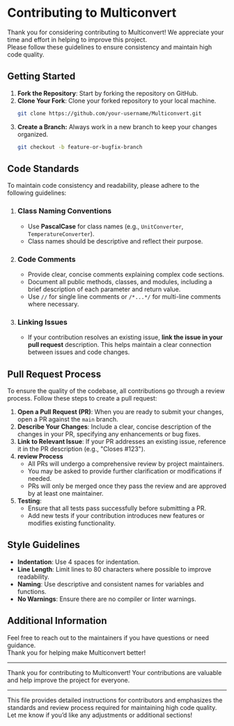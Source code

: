 # Contributing to Multiconvert

Thank you for considering contributing to Multiconvert! We appreciate your time and effort in helping to improve this project.  
Please follow these guidelines to ensure consistency and maintain high code quality.

## Getting Started

1. **Fork the Repository**: Start by forking the repository on GitHub.
2. **Clone Your Fork**: Clone your forked repository to your local machine.
   ```bash
   git clone https://github.com/your-username/Multiconvert.git
   ```
3. **Create a Branch:** Always work in a new branch to keep your changes organized.
   ```bash
   git checkout -b feature-or-bugfix-branch
    ```
## Code Standards
To maintain code consistency and readability, please adhere to the following guidelines:

1. ### Class Naming Conventions
   - Use **PascalCase** for class names (e.g., `UnitConverter`, `TemperatureConverter`).
   - Class names should be descriptive and reflect their purpose.

2. ### Code Comments
   - Provide clear, concise comments explaining complex code sections.
   - Document all public methods, classes, and modules, including a brief description of each parameter and return value.
   - Use `//` for single line comments or `/*...*/` for multi-line comments where necessary.

3. ### Linking Issues
   - If your contribution resolves an existing issue, **link the issue in your pull request** description.
   This helps maintain a clear connection between issues and code changes.

## Pull Request Process
To ensure the quality of the codebase, all contributions go through a review process. Follow these steps to create a pull request:

1. **Open a Pull Request (PR)**: When you are ready to submit your changes, open a PR against the `main` branch.
2. **Describe Your Changes**: Include a clear, concise description of the changes in your PR, specifying any enhancements or bug fixes.
3. **Link to Relevant Issue**: If your PR addresses an existing issue, reference it in the PR description (e.g., "Closes #123").
4. **review Process**
   - All PRs will undergo a comprehensive review by project maintainers.
   - You may be asked to provide further clarification or modifications if needed.
   - PRs will only be merged once they pass the review and are approved by at least one maintainer.
5. **Testing**:
   - Ensure that all tests pass successfully before submitting a PR.
   - Add new tests if your contribution introduces new features or modifies existing functionality.

## Style Guidelines
- **Indentation**: Use 4 spaces for indentation.
- **Line Length**: Limit lines to 80 characters where possible to improve readability.
- **Naming**: Use descriptive and consistent names for variables and functions.
- **No Warnings**: Ensure there are no compiler or linter warnings.

## Additional Information
Feel free to reach out to the maintainers if you have questions or need guidance.  
Thank you for helping make Multiconvert better!
- - -
Thank you for contributing to Multiconvert! Your contributions are valuable and help improve the project for everyone.
- - -
This file provides detailed instructions for contributors and emphasizes the standards and review process required for maintaining high code quality.  
Let me know if you’d like any adjustments or additional sections!
